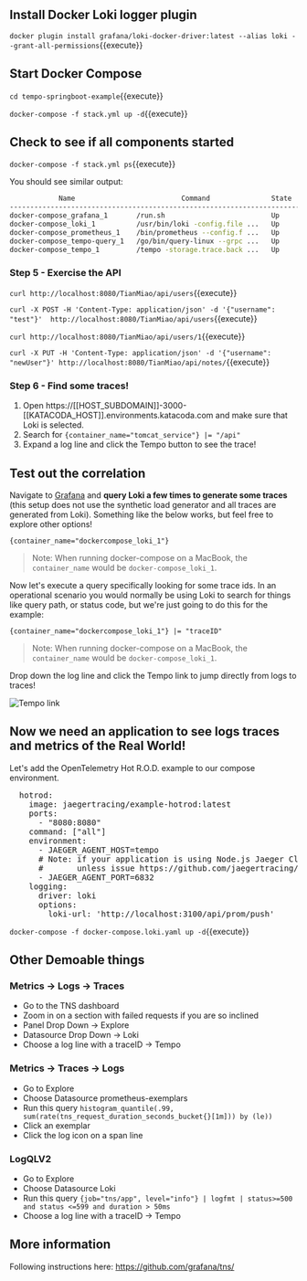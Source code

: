 ## Install Docker Loki logger plugin

`docker plugin install grafana/loki-docker-driver:latest --alias loki --grant-all-permissions`{{execute}}

## Start Docker Compose

`cd tempo-springboot-example`{{execute}}

`docker-compose -f stack.yml up -d`{{execute}}

## Check to see if all components started

`docker-compose -f stack.yml ps`{{execute}}

You should see similar output:
```bash
            Name                          Command               State            Ports
------------------------------------------------------------------------------------------------
docker-compose_grafana_1       /run.sh                          Up      0.0.0.0:3000->3000/tcp
docker-compose_loki_1          /usr/bin/loki -config.file ...   Up      0.0.0.0:3100->3100/tcp
docker-compose_prometheus_1    /bin/prometheus --config.f ...   Up      0.0.0.0:9090->9090/tcp
docker-compose_tempo-query_1   /go/bin/query-linux --grpc ...   Up      0.0.0.0:16686->16686/tcp
docker-compose_tempo_1         /tempo -storage.trace.back ...   Up      0.0.0.0:32774->14268/tcp
```

### Step 5 - Exercise the API
`curl http://localhost:8080/TianMiao/api/users`{{execute}}

`curl -X POST -H 'Content-Type: application/json' -d '{"username": "test"}'  http://localhost:8080/TianMiao/api/users`{{execute}}

`curl http://localhost:8080/TianMiao/api/users/1`{{execute}}

`curl -X PUT -H 'Content-Type: application/json' -d '{"username": "newUser"}' http://localhost:8080/TianMiao/api/notes/`{{execute}}

### Step 6 - Find some traces!

1. Open https://[[HOST_SUBDOMAIN]]-3000-[[KATACODA_HOST]].environments.katacoda.com and make sure that Loki is selected.
1. Search for `{container_name="tomcat_service"} |= "/api"`
1. Expand a log line and click the Tempo button to see the trace!


## Test out the correlation

Navigate to [Grafana](http://localhost:3000/explore?orgId=1&left=%5B%22now-1h%22,%22now%22,%22Loki%22,%7B%7D%5D) and **query Loki a few times to generate some traces** (this setup does not use the synthetic load generator and all traces are generated from Loki).
Something like the below works, but feel free to explore other options!
```
{container_name="dockercompose_loki_1"}
```

> Note: When running docker-compose on a MacBook, the `container_name` would be `docker-compose_loki_1`.

Now let's execute a query specifically looking for some trace ids.  In an operational scenario you would normally be using Loki to search for things like
query path, or status code, but we're just going to do this for the example:

```
{container_name="dockercompose_loki_1"} |= "traceID"
```

> Note: When running docker-compose on a MacBook, the `container_name` would be `docker-compose_loki_1`.

Drop down the log line and click the Tempo link to jump directly from logs to traces!

![Tempo link](./tempo-link.png)


## Now we need an application to see logs traces and metrics of the Real World!

Let's add the OpenTelemetry Hot R.O.D. example to our compose environment.

<pre class="file" data-filename="tempo/example/compose/docker-compose.loki.yaml" data-target="append">
  hotrod:
    image: jaegertracing/example-hotrod:latest
    ports: 
      - "8080:8080"
    command: ["all"]
    environment:
      - JAEGER_AGENT_HOST=tempo
      # Note: if your application is using Node.js Jaeger Client, you need port 6832,
      #       unless issue https://github.com/jaegertracing/jaeger/issues/1596 is resolved.
      - JAEGER_AGENT_PORT=6832
    logging:
      driver: loki
      options:
        loki-url: 'http://localhost:3100/api/prom/push'
</pre>

`docker-compose -f docker-compose.loki.yaml up -d`{{execute}}

## Other Demoable things

### Metrics -> Logs -> Traces
- Go to the TNS dashboard
- Zoom in on a section with failed requests if you are so inclined
- Panel Drop Down -> Explore
- Datasource Drop Down -> Loki
- Choose a log line with a traceID -> Tempo

### Metrics -> Traces -> Logs
- Go to Explore
- Choose Datasource prometheus-exemplars
- Run this query `histogram_quantile(.99, sum(rate(tns_request_duration_seconds_bucket{}[1m])) by (le))`
- Click an exemplar
- Click the log icon on a span line

### LogQLV2
- Go to Explore
- Choose Datasource Loki
- Run this query `{job="tns/app", level="info"} | logfmt | status>=500 and status <=599 and duration > 50ms`
- Choose a log line with a traceID -> Tempo

## More information

Following instructions here: https://github.com/grafana/tns/
